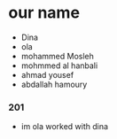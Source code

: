 # our name
- Dina
- ola
- mohammed Mosleh
- mohmmed al hanbali
- ahmad yousef
- abdallah hamoury

### 201 
- im ola worked with dina 
